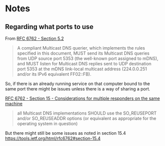 Notes
=====



## Regarding what ports to use

From [RFC 6762 - Section 5.2](https://tools.ietf.org/html/rfc6762#section-5.2)
> A compliant Multicast DNS querier, which implements the rules
> specified in this document, MUST send its Multicast DNS queries from
> UDP source port 5353 (the well-known port assigned to mDNS), and MUST
> listen for Multicast DNS replies sent to UDP destination port 5353 at
> the mDNS link-local multicast address (224.0.0.251 and/or its IPv6
> equivalent FF02::FB).

So, if there is an already running service on that computer bound to the same port there might be issues unless there is a way of sharing 
a port. 

[RFC 6762 - Section 15 - Considerations for multiple responders on the same machine](https://tools.ietf.org/html/rfc6762#section-15)
> all Multicast DNS implementations SHOULD use the
> SO_REUSEPORT and/or SO_REUSEADDR options (or equivalent as
> appropriate for the operating system in question)

But there might still be some issues as noted in section 15.4
https://tools.ietf.org/html/rfc6762#section-15.4
